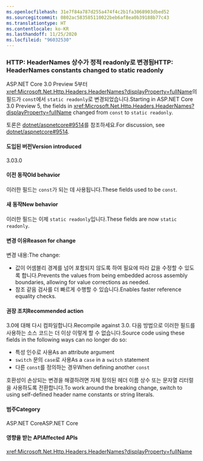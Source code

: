```yaml
---
ms.openlocfilehash: 31e7f84a787d255a474f4c2b1fa3068903dbed52
ms.sourcegitcommit: 0802ac583585110022beb6af8ea0b39188b77c43
ms.translationtype: HT
ms.contentlocale: ko-KR
ms.lasthandoff: 11/25/2020
ms.locfileid: "96032530"
---
```

### <a name="http-headernames-constants-changed-to-static-readonly"></a><span data-ttu-id="52e4f-101">HTTP: HeaderNames 상수가 정적 readonly로 변경됨</span><span class="sxs-lookup"><span data-stu-id="52e4f-101">HTTP: HeaderNames constants changed to static readonly</span></span>

<span data-ttu-id="52e4f-102">ASP.NET Core 3.0 Preview 5부터 <xref:Microsoft.Net.Http.Headers.HeaderNames?displayProperty=fullName>의 필드가 `const`에서 `static readonly`로 변경되었습니다.</span><span class="sxs-lookup"><span data-stu-id="52e4f-102">Starting in ASP.NET Core 3.0 Preview 5, the fields in <xref:Microsoft.Net.Http.Headers.HeaderNames?displayProperty=fullName> changed from `const` to `static readonly`.</span></span>

<span data-ttu-id="52e4f-103">토론은 [dotnet/aspnetcore#9514](https://github.com/dotnet/aspnetcore/issues/9514)를 참조하세요.</span><span class="sxs-lookup"><span data-stu-id="52e4f-103">For discussion, see [dotnet/aspnetcore#9514](https://github.com/dotnet/aspnetcore/issues/9514).</span></span>

#### <a name="version-introduced"></a><span data-ttu-id="52e4f-104">도입된 버전</span><span class="sxs-lookup"><span data-stu-id="52e4f-104">Version introduced</span></span>

<span data-ttu-id="52e4f-105">3.0</span><span class="sxs-lookup"><span data-stu-id="52e4f-105">3.0</span></span>

#### <a name="old-behavior"></a><span data-ttu-id="52e4f-106">이전 동작</span><span class="sxs-lookup"><span data-stu-id="52e4f-106">Old behavior</span></span>

<span data-ttu-id="52e4f-107">이러한 필드는 `const`가 되는 데 사용됩니다.</span><span class="sxs-lookup"><span data-stu-id="52e4f-107">These fields used to be `const`.</span></span>

#### <a name="new-behavior"></a><span data-ttu-id="52e4f-108">새 동작</span><span class="sxs-lookup"><span data-stu-id="52e4f-108">New behavior</span></span>

<span data-ttu-id="52e4f-109">이러한 필드는 이제 `static readonly`입니다.</span><span class="sxs-lookup"><span data-stu-id="52e4f-109">These fields are now `static readonly`.</span></span>

#### <a name="reason-for-change"></a><span data-ttu-id="52e4f-110">변경 이유</span><span class="sxs-lookup"><span data-stu-id="52e4f-110">Reason for change</span></span>

<span data-ttu-id="52e4f-111">변경 내용:</span><span class="sxs-lookup"><span data-stu-id="52e4f-111">The change:</span></span>

* <span data-ttu-id="52e4f-112">값이 어셈블리 경계를 넘어 포함되지 않도록 하여 필요에 따라 값을 수정할 수 있도록 합니다.</span><span class="sxs-lookup"><span data-stu-id="52e4f-112">Prevents the values from being embedded across assembly boundaries, allowing for value corrections as needed.</span></span>
* <span data-ttu-id="52e4f-113">참조 같음 검사를 더 빠르게 수행할 수 있습니다.</span><span class="sxs-lookup"><span data-stu-id="52e4f-113">Enables faster reference equality checks.</span></span>

#### <a name="recommended-action"></a><span data-ttu-id="52e4f-114">권장 조치</span><span class="sxs-lookup"><span data-stu-id="52e4f-114">Recommended action</span></span>

<span data-ttu-id="52e4f-115">3\.0에 대해 다시 컴파일합니다.</span><span class="sxs-lookup"><span data-stu-id="52e4f-115">Recompile against 3.0.</span></span> <span data-ttu-id="52e4f-116">다음 방법으로 이러한 필드를 사용하는 소스 코드는 더 이상 이렇게 할 수 없습니다.</span><span class="sxs-lookup"><span data-stu-id="52e4f-116">Source code using these fields in the following ways can no longer do so:</span></span>

* <span data-ttu-id="52e4f-117">특성 인수로 사용</span><span class="sxs-lookup"><span data-stu-id="52e4f-117">As an attribute argument</span></span>
* <span data-ttu-id="52e4f-118">`switch` 문의 `case`로 사용</span><span class="sxs-lookup"><span data-stu-id="52e4f-118">As a `case` in a `switch` statement</span></span>
* <span data-ttu-id="52e4f-119">다른 `const`를 정의하는 경우</span><span class="sxs-lookup"><span data-stu-id="52e4f-119">When defining another `const`</span></span>

<span data-ttu-id="52e4f-120">호환성이 손상되는 변경을 해결하려면 자체 정의된 헤더 이름 상수 또는 문자열 리터럴을 사용하도록 전환합니다.</span><span class="sxs-lookup"><span data-stu-id="52e4f-120">To work around the breaking change, switch to using self-defined header name constants or string literals.</span></span>

#### <a name="category"></a><span data-ttu-id="52e4f-121">범주</span><span class="sxs-lookup"><span data-stu-id="52e4f-121">Category</span></span>

<span data-ttu-id="52e4f-122">ASP.NET Core</span><span class="sxs-lookup"><span data-stu-id="52e4f-122">ASP.NET Core</span></span>

#### <a name="affected-apis"></a><span data-ttu-id="52e4f-123">영향을 받는 API</span><span class="sxs-lookup"><span data-stu-id="52e4f-123">Affected APIs</span></span>

<xref:Microsoft.Net.Http.Headers.HeaderNames?displayProperty=fullName>

<!-- 

#### Affected APIs

`T:Microsoft.Net.Http.Headers.HeaderNames`

-->
